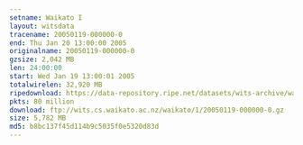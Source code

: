 ```yaml
---
setname: Waikato I
layout: witsdata
tracename: 20050119-000000-0
end: Thu Jan 20 13:00:00 2005
originalname: 20050119-000000-0
gzsize: 2,042 MB
len: 24:00:00
start: Wed Jan 19 13:00:01 2005
totalwirelen: 32,920 MB
ripedownload: https://data-repository.ripe.net/datasets/wits-archive/waikato/1/20050119-000000-0.gz
pkts: 80 million
download: ftp://wits.cs.waikato.ac.nz/waikato/1/20050119-000000-0.gz
size: 5,782 MB
md5: b8bc137f45d114b9c5035f0e5320d83d
---
```

